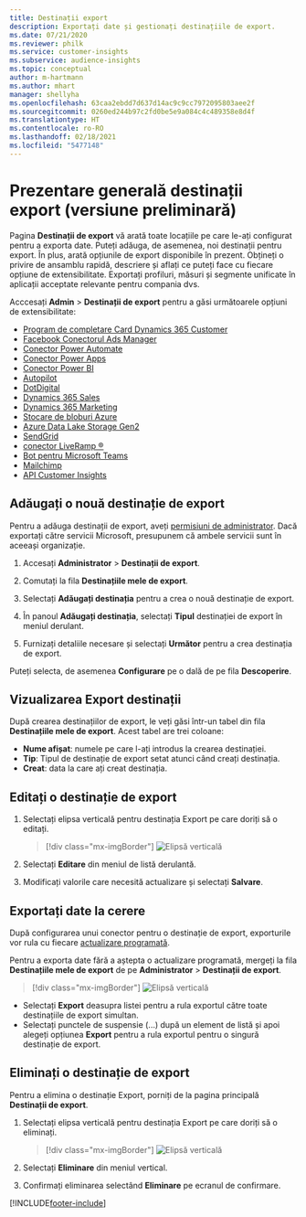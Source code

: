 ```yaml
---
title: Destinații export
description: Exportați date și gestionați destinațiile de export.
ms.date: 07/21/2020
ms.reviewer: philk
ms.service: customer-insights
ms.subservice: audience-insights
ms.topic: conceptual
author: m-hartmann
ms.author: mhart
manager: shellyha
ms.openlocfilehash: 63caa2ebdd7d637d14ac9c9cc7972095803aee2f
ms.sourcegitcommit: 0260ed244b97c2fd0be5e9a084c4c489358e8d4f
ms.translationtype: HT
ms.contentlocale: ro-RO
ms.lasthandoff: 02/18/2021
ms.locfileid: "5477148"
---
```

# <a name="export-destinations-preview-overview"></a>Prezentare generală destinații export (versiune preliminară)

Pagina **Destinații de export** vă arată toate locațiile pe care le-ați configurat pentru a exporta date. Puteți adăuga, de asemenea, noi destinații pentru export. În plus, arată opțiunile de export disponibile în prezent. Obțineți o privire de ansamblu rapidă, descriere și aflați ce puteți face cu fiecare opțiune de extensibilitate. Exportați profiluri, măsuri și segmente unificate în aplicații acceptate relevante pentru compania dvs.

Acccesați **Admin** > **Destinații de export** pentru a găsi următoarele opțiuni de extensibilitate:

- [Program de completare Card Dynamics 365 Customer](customer-card-add-in.md)
- [Facebook Conectorul Ads Manager](export-facebook.md)
- [Conector Power Automate](export-power-automate.md)
- [Conector Power Apps](export-power-apps.md)
- [Conector Power BI](export-power-bi.md)
- [Autopilot](export-autopilot.md)
- [DotDigital](export-dotdigital.md)
- [Dynamics 365 Sales](export-dynamics365-sales.md)
- [Dynamics 365 Marketing](export-dynamics365-marketing.md)
- [Stocare de bloburi Azure](export-azure-blob-storage.md)
- [Azure Data Lake Storage Gen2](export-azure-data-lake-storage-gen2.md)
- [SendGrid](export-sendgrid.md)
- [conector LiveRamp &reg;](export-liveramp.md)
- [Bot pentru Microsoft Teams](export-teams-bot.md)
- [Mailchimp](export-mailchimp.md)
- [API Customer Insights](apis.md)

## <a name="add-a-new-export-destination"></a>Adăugați o nouă destinație de export

Pentru a adăuga destinații de export, aveți [permisiuni de administrator](permissions.md). Dacă exportați către servicii Microsoft, presupunem că ambele servicii sunt în aceeași organizație.

1. Accesați **Administrator** > **Destinații de export**.

1. Comutați la fila **Destinațiile mele de export**.

1. Selectați **Adăugați destinația** pentru a crea o nouă destinație de export.

1. În panoul **Adăugați destinația**, selectați **Tipul** destinației de export în meniul derulant.

1. Furnizați detaliile necesare și selectați **Următor** pentru a crea destinația de export.

Puteți selecta, de asemenea **Configurare** pe o dală de pe fila **Descoperire**.

## <a name="view-export-destinations"></a>Vizualizarea Export destinații

După crearea destinațiilor de export, le veți găsi într-un tabel din fila **Destinațiile mele de export**. Acest tabel are trei coloane:

- **Nume afișat**: numele pe care l-ați introdus la crearea destinației.
- **Tip**: Tipul de destinație de export setat atunci când creați destinația.
- **Creat**: data la care ați creat destinația.

## <a name="edit-an-export-destination"></a>Editați o destinație de export

1. Selectați elipsa verticală pentru destinația Export pe care doriți să o editați.

   > [!div class="mx-imgBorder"]
   > ![Elipsă verticală](media/export-destinations-page-ellipsis.png "Elipsă verticală")

1. Selectați **Editare** din meniul de listă derulantă.

1. Modificați valorile care necesită actualizare și selectați **Salvare**.

## <a name="export-data-on-demand"></a>Exportați date la cerere

După configurarea unui conector pentru o destinație de export, exporturile vor rula cu fiecare [actualizare programată](system.md#schedule-tab).

Pentru a exporta date fără a aștepta o actualizare programată, mergeți la fila **Destinațiile mele de export** de pe **Administrator** > **Destinații de export**.

> [!div class="mx-imgBorder"]
> ![Elipsă verticală](media/export-destinations-page-ellipsis.png "Elipsă verticală")

- Selectați **Export** deasupra listei pentru a rula exportul către toate destinațiile de export simultan.
- Selectați punctele de suspensie (...) după un element de listă și apoi alegeți opțiunea **Export** pentru a rula exportul pentru o singură destinație de export.

## <a name="remove-an-export-destination"></a>Eliminați o destinație de export

Pentru a elimina o destinație Export, porniți de la pagina principală **Destinații de export**.

1. Selectați elipsa verticală pentru destinația Export pe care doriți să o eliminați.

   > [!div class="mx-imgBorder"]
   > ![Elipsă verticală](media/export-destinations-page-ellipsis.png "Elipsă verticală")

2. Selectați **Eliminare** din meniul vertical.

3. Confirmați eliminarea selectând **Eliminare** pe ecranul de confirmare.


[!INCLUDE[footer-include](../includes/footer-banner.md)]